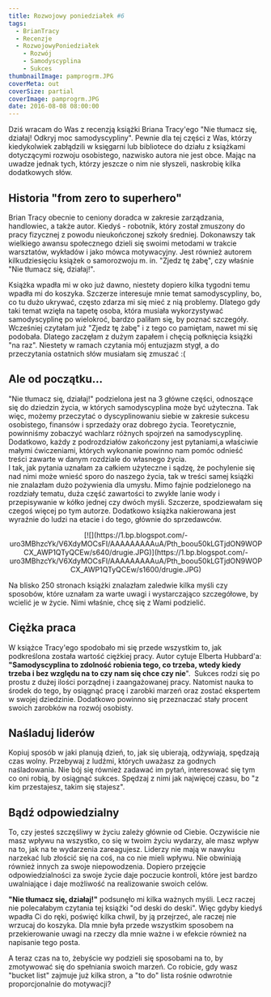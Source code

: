 ```yaml
---
title: Rozwojowy poniedziałek #6
tags:
  - BrianTracy
  - Recenzje
  - RozwojowyPoniedziałek
	- Rozwój
	- Samodyscyplina
	- Sukces
thumbnailImage: pamprogrm.JPG
coverMeta: out
coverSize: partial
coverImage: pamprogrm.JPG
date: 2016-08-08 08:00:00
---
```

Dziś wracam do Was z recenzją książki Briana Tracy'ego "Nie tłumacz się, działaj! Odkryj moc samodyscypliny". Pewnie dla tej części z Was, którzy kiedykolwiek zabłądzili w księgarni lub bibliotece do działu z książkami dotyczącymi rozwoju osobistego, nazwisko autora nie jest obce. Mając na uwadze jednak tych, którzy jeszcze o nim nie słyszeli, naskrobię kilka dodatkowych słów.
<!--more-->

## Historia "from zero to superhero"

Brian Tracy obecnie to ceniony doradca w zakresie zarządzania, handlowiec, a także autor. Kiedyś - robotnik, który został zmuszony do pracy fizycznej z powodu nieukończonej szkoły średniej. Dokonawszy tak wielkiego awansu społecznego dzieli się swoimi metodami w trakcie warsztatów, wykładów i jako mówca motywacyjny. Jest również autorem kilkudziesięciu książek o samorozwoju m. in. "Zjedz tę żabę", czy właśnie "Nie tłumacz się, działaj!".  

Książka wpadła mi w oko już dawno, niestety dopiero kilka tygodni temu wpadła mi do koszyka. Szczerze interesuje mnie temat samodyscypliny, bo, co tu dużo ukrywać, często zdarza mi się mieć z nią problemy. Dlatego gdy taki temat wzięła na tapetę osoba, która musiała wykorzystywać samodyscyplinę po wielokroć, bardzo paliłam się, by poznać szczegóły. Wcześniej czytałam już "Zjedz tę żabę" i z tego co pamiętam, nawet mi się podobała. Dlatego zaczęłam z dużym zapałem i chęcią połknięcia książki "na raz". Niestety w ramach czytania mój entuzjazm stygł, a do przeczytania ostatnich słów musiałam się zmuszać :(  

## Ale od początku...

"Nie tłumacz się, działaj!" podzielona jest na 3 główne części, odnoszące się do dziedzin życia, w których samodyscyplina może być użyteczna. Tak więc, możemy przeczytać o dyscyplinowaniu siebie w zakresie sukcesu osobistego, finansów i sprzedaży oraz dobrego życia. Teoretycznie, powinniśmy zobaczyć wachlarz różnych spojrzeń na samodyscyplinę. Dodatkowo, każdy z podrozdziałów zakończony jest pytaniami,a właściwie małymi ćwiczeniami, których wykonanie powinno nam pomóc odnieść treści zawarte w danym rozdziale do własnego życia.  
I tak, jak pytania uznałam za całkiem użyteczne i sądzę, że pochylenie się nad nimi może wnieść sporo do naszego życia, tak w treści samej książki nie znalazłam dużo pożywienia dla umysłu. Mimo fajnie podzielonego na rozdziały tematu, duża część zawartości to zwykłe lanie wody i przepisywanie w kółko jednej czy dwóch myśli. Szczerze, spodziewałam się czegoś więcej po tym autorze. Dodatkowo książka nakierowana jest wyraźnie do ludzi na etacie i do tego, głównie do sprzedawców.  

<div class="separator" style="clear: both; text-align: center;">[![](https://1.bp.blogspot.com/-uro3MBhzcYk/V6XdyMOCsFI/AAAAAAAAAuA/Pth_boou50kLGTjdON9WOPCX_AWP1QTyQCEw/s640/drugie.JPG)](https://1.bp.blogspot.com/-uro3MBhzcYk/V6XdyMOCsFI/AAAAAAAAAuA/Pth_boou50kLGTjdON9WOPCX_AWP1QTyQCEw/s1600/drugie.JPG)</div>

Na blisko 250 stronach książki znalazłam zaledwie kilka myśli czy sposobów, które uznałam za warte uwagi i wystarczająco szczegółowe, by wcielić je w życie. Nimi właśnie, chcę się z Wami podzielić.  

## Ciężka praca

W książce Tracy'ego spodobało mi się przede wszystkim to, jak podkreślona została wartość ciężkiej pracy. Autor cytuje Elberta Hubbard'a: **"Samodyscyplina to zdolność robienia tego, co trzeba, wtedy kiedy trzeba i bez względu na to czy nam się chce czy nie**".  Sukces rodzi się po prostu z dużej ilości porządnej i zaangażowanej pracy. Natomist nauka to środek do tego, by osiągnąć pracę i zarobki marzeń oraz zostać ekspertem w swojej dziedzinie. Dodatkowo powinno się przeznaczać stały procent swoich zarobków na rozwój osobisty.  

## Naśladuj liderów

Kopiuj sposób w jaki planują dzień, to, jak się ubierają, odżywiają, spędzają czas wolny. Przebywaj z ludźmi, których uważasz za godnych naśladowania. Nie bój się również zadawać im pytań, interesować się tym co oni robią, by osiągnąć sukces. Spędzaj z nimi jak najwięcej czasu, bo "z kim przestajesz, takim się stajesz".  

## Bądź odpowiedzialny

To, czy jesteś szczęśliwy w życiu zależy głównie od Ciebie. Oczywiście nie masz wpływu na wszystko, co się w twoim życiu wydarzy, ale masz wpływ na to, jak na te wydarzenia zareagujesz. Liderzy nie mają w nawyku narzekać lub złościć się na coś, na co nie mieli wpływu. Nie obwiniają również innych za swoje niepowodzenia. Dopiero przejęcie odpowiedzialności za swoje życie daje poczucie kontroli, które jest bardzo uwalniające i daje możliwość na realizowanie swoich celów.  

**"Nie tłumacz się, działaj!"** podsunęło mi kilka ważnych myśli. Lecz raczej nie polecałabym czytania tej książki "od deski do deski". Więc gdyby kiedyś wpadła Ci do ręki, poświęć kilka chwil, by ją przejrzeć, ale raczej nie wrzucaj do koszyka. Dla mnie była przede wszystkim sposobem na przekierowanie uwagi na rzeczy dla mnie ważne i w efekcie również na napisanie tego posta.  

A teraz czas na to, żebyście wy podzieli się sposobami na to, by zmotywować się do spełniania swoich marzeń. Co robicie, gdy wasz "bucket list" zajmuje już kilka stron, a "to do" lista rośnie odwrotnie proporcjonalnie do motywacji?  
